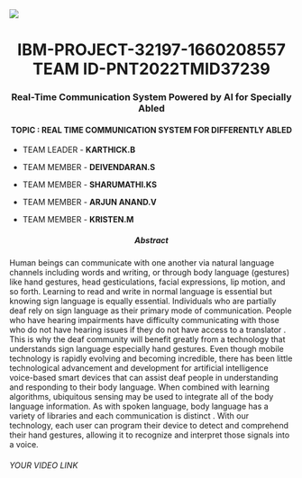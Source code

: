 <a>
 <img src="https://i.postimg.cc/fy5Nhjk1/gallery.png">
</a>

<h1 align="center">IBM-PROJECT-32197-1660208557 TEAM ID-PNT2022TMID37239</h1>
<h3 align="center">Real-Time Communication System Powered by AI for Specially Abled </h3>
<h4 align="center">TOPIC : REAL TIME COMMUNICATION SYSTEM FOR DIFFERENTLY ABLED</h4>


- TEAM LEADER - **KARTHICK.B**

- TEAM MEMBER - **DEIVENDARAN.S**

- TEAM MEMBER - **SHARUMATHI.KS**

- TEAM MEMBER - **ARJUN ANAND.V**

- TEAM MEMBER - **KRISTEN.M**






<h5 align="center"> Abstract</h5>
Human beings can communicate with one another via natural language channels including words and writing, or through body language (gestures) like hand gestures, head gesticulations, facial expressions, lip motion, and so forth. Learning to read and write in normal language is essential but knowing sign language is equally essential. Individuals who are partially deaf rely on sign language as their primary mode of communication. People who have hearing impairments have difficulty communicating with those who do not have hearing issues if they do not have access to a translator . This is why the deaf community will benefit greatly from a technology that understands sign language especially hand gestures. Even though mobile technology is rapidly evolving and becoming incredible, there has been little technological advancement and development for artificial intelligence voice-based smart devices that can assist deaf people in understanding and responding to their body language. When combined with learning algorithms, ubiquitous sensing may be used to integrate all of the body language information. As with spoken language, body language has a variety of libraries and each communication is distinct . With our technology, each user can program their device to detect and comprehend their hand gestures, allowing it to recognize and interpret those signals into a voice.
<h6 style "bold">YOUR VIDEO LINK <source src="https://youtu.be/MI3wwmQlO64"
</h6>
